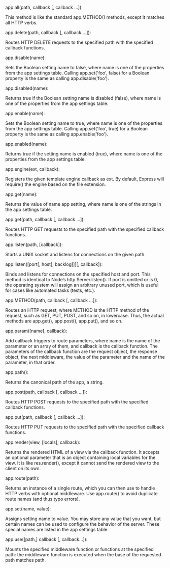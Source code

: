 app.all(path, callback [, callback ...]):

This method is like the standard app.METHOD() methods, except it matches all HTTP verbs.

app.delete(path, callback [, callback ...]):

Routes HTTP DELETE requests to the specified path with the specified callback functions.

app.disable(name):

Sets the Boolean setting name to false, where name is one of the properties from the app settings table. Calling app.set('foo', false) 
for a Boolean property is the same as calling app.disable('foo').

app.disabled(name):

Returns true if the Boolean setting name is disabled (false), where name is one of the properties from the app settings table.

app.enable(name):

Sets the Boolean setting name to true, where name is one of the properties from the app settings table. Calling app.set('foo', true) for
a Boolean property is the same as calling app.enable('foo').

app.enabled(name):

Returns true if the setting name is enabled (true), where name is one of the properties from the app settings table.

app.engine(ext, callback):

Registers the given template engine callback as ext. By default, Express will require() the engine based on the file extension.

app.get(name):

Returns the value of name app setting, where name is one of the strings in the app settings table.

app.get(path, callback [, callback ...]):

Routes HTTP GET requests to the specified path with the specified callback functions.

app.listen(path, [callback]):

Starts a UNIX socket and listens for connections on the given path.

app.listen([port[, host[, backlog]]][, callback]):

Binds and listens for connections on the specified host and port. This method is identical to Node’s http.Server.listen().
If port is omitted or is 0, the operating system will assign an arbitrary unused port, which is useful for cases like automated tasks
(tests, etc.).

app.METHOD(path, callback [, callback ...]):

Routes an HTTP request, where METHOD is the HTTP method of the request, such as GET, PUT, POST, and so on, in lowercase. Thus, the actual methods are
app.get(), app.post(), app.put(), and so on.

app.param([name], callback):

Add callback triggers to route parameters, where name is the name of the parameter or an array of them, and callback is the callback 
function. The parameters of the callback function are the request object, the response object, the next middleware, the value of the
parameter and the name of the parameter, in that order.

app.path():

Returns the canonical path of the app, a string.

app.post(path, callback [, callback ...]):

Routes HTTP POST requests to the specified path with the specified callback functions.

app.put(path, callback [, callback ...]):

Routes HTTP PUT requests to the specified path with the specified callback functions.

app.render(view, [locals], callback):

Returns the rendered HTML of a view via the callback function. It accepts an optional parameter that is an object containing local
variables for the view. It is like res.render(), except it cannot send the rendered view to the client on its own.

app.route(path):

Returns an instance of a single route, which you can then use to handle HTTP verbs with optional middleware. Use app.route() to 
avoid duplicate route names (and thus typo errors).

app.set(name, value):

Assigns setting name to value. You may store any value that you want, but certain names can be used to configure the behavior of the server. 
These special names are listed in the app settings table.

app.use([path,] callback [, callback...]):

Mounts the specified middleware function or functions at the specified path: the middleware function is executed when the base of 
the requested path matches path.
